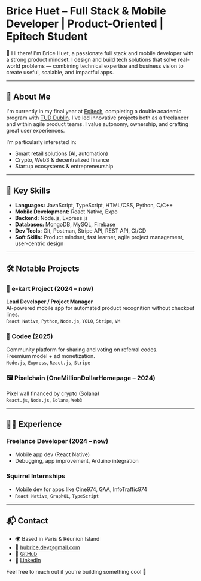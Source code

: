 # Brice Huet – Full Stack & Mobile Developer | Product-Oriented | Epitech Student

👋 Hi there! I'm Brice Huet, a passionate full stack and mobile developer with a strong product mindset. I design and build tech solutions that solve real-world problems — combining technical expertise and business vision to create useful, scalable, and impactful apps.

---

## 🚀 About Me

I'm currently in my final year at [Epitech](https://www.epitech.eu/), completing a double academic program with [TUD Dublin](https://www.tudublin.ie/). I've led innovative projects both as a freelancer and within agile product teams. I value autonomy, ownership, and crafting great user experiences.

I’m particularly interested in:

- Smart retail solutions (AI, automation)
- Crypto, Web3 & decentralized finance
- Startup ecosystems & entrepreneurship

---

## 🧠 Key Skills

- **Languages:** JavaScript, TypeScript, HTML/CSS, Python, C/C++
- **Mobile Development:** React Native, Expo
- **Backend:** Node.js, Express.js
- **Databases:** MongoDB, MySQL, Firebase
- **Dev Tools:** Git, Postman, Stripe API, REST API, CI/CD
- **Soft Skills:** Product mindset, fast learner, agile project management, user-centric design

---

## 🛠 Notable Projects

### 🛒 e-kart Project (2024 – now)
**Lead Developer / Project Manager**  
AI-powered mobile app for automated product recognition without checkout lines.  
`React Native`, `Python`, `Node.js`, `YOLO`, `Stripe`, `VM`

### 🧩 Codee (2025)
Community platform for sharing and voting on referral codes.  
Freemium model + ad monetization.  
`Node.js`, `Express`, `React.js`, `Stripe`

### 🖼 Pixelchain (OneMillionDollarHomepage – 2024)
Pixel wall financed by crypto (Solana)  
`React.js`, `Node.js`, `Solana`, `Web3`

---

## 👨‍💻 Experience

### Freelance Developer (2024 – now)
- Mobile app dev (React Native)
- Debugging, app improvement, Arduino integration

### Squirrel Internships
- Mobile dev for apps like Cine974, GAA, InfoTraffic974
- `React Native`, `GraphQL`, `TypeScript`

---

## 📬 Contact

- 🌍 Based in Paris & Réunion Island
- 📧 hubrice.dev@gmail.com
- 🔗 [GitHub](https://github.com/Briceuuuh)
- 🔗 [LinkedIn](https://www.linkedin.com/in/bricehuet)

Feel free to reach out if you're building something cool 🚀
